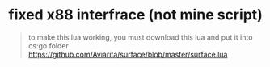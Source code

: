 # fixed x88 interfrace (not mine script)
> to make this lua working, you must download this lua and put it into cs:go folder
https://github.com/Aviarita/surface/blob/master/surface.lua
